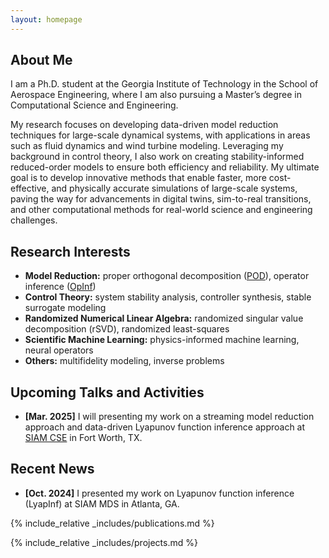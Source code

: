 ```yaml
---
layout: homepage
---
```


## About Me

I am a Ph.D. student at the Georgia Institute of Technology in the School of
Aerospace Engineering, where I am also pursuing a Master’s degree in
Computational Science and Engineering.

My research focuses on developing data-driven model reduction techniques for
large-scale dynamical systems, with applications in areas such as fluid
dynamics and wind turbine modeling. Leveraging my background in control theory,
I also work on creating stability-informed reduced-order models to ensure both
efficiency and reliability. My ultimate goal is to develop innovative methods
that enable faster, more cost-effective, and physically accurate simulations of
large-scale systems, paving the way for advancements in digital twins,
sim-to-real transitions, and other computational methods for real-world science and
engineering challenges.

## Research Interests

- **Model Reduction:** proper orthogonal decomposition ([POD](https://www.researchgate.net/profile/John-Lumley-3/publication/234151059_The_Proper_Orthogonal_Decomposition_in_the_Analysis_of_Turbulent_Flows/links/00b49527bed9568871000000/The-Proper-Orthogonal-Decomposition-in-the-Analysis-of-Turbulent-Flows.pdf)), operator inference ([OpInf](https://kiwi.oden.utexas.edu/research/operator-inference))
- **Control Theory:** system stability analysis, controller synthesis, stable surrogate modeling
- **Randomized Numerical Linear Algebra:** randomized singular value decomposition (rSVD), randomized least-squares
- **Scientific Machine Learning:** physics-informed machine learning, neural operators
- **Others:** multifidelity modeling, inverse problems

## Upcoming Talks and Activities

- **[Mar. 2025]** I will presenting my work on a streaming model reduction approach and data-driven Lyapunov function inference approach at [SIAM CSE](https://www.siam.org/conferences-events/siam-conferences/cse25/) in Fort Worth, TX.

## Recent News

- **[Oct. 2024]** I presented my work on Lyapunov function inference (LyapInf) at SIAM MDS in Atlanta, GA.

{% include_relative _includes/publications.md %}

{% include_relative _includes/projects.md %}

<!-- {% include_relative _includes/services.md %} -->
